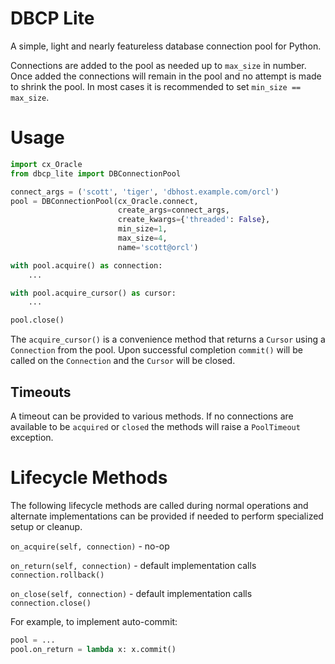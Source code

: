 # DBCP Lite

A simple, light and nearly featureless database connection pool for Python.

Connections are added to the pool as needed up to `max_size` in number.
Once added the connections will remain in the pool and no attempt is made
to shrink the pool. In most cases it is recommended to set 
`min_size == max_size`.

# Usage

```python
import cx_Oracle
from dbcp_lite import DBConnectionPool

connect_args = ('scott', 'tiger', 'dbhost.example.com/orcl')
pool = DBConnectionPool(cx_Oracle.connect, 
                        create_args=connect_args, 
                        create_kwargs={'threaded': False}, 
                        min_size=1, 
                        max_size=4, 
                        name='scott@orcl')

with pool.acquire() as connection:
    ...

with pool.acquire_cursor() as cursor:
    ...

pool.close()
```

The `acquire_cursor()` is a convenience method that returns a `Cursor` using a
`Connection` from the pool. Upon successful completion `commit()` will be
called on the `Connection` and the `Cursor` will be closed.

## Timeouts

A timeout can be provided to various methods. If no connections are available to
be `acquired` or `closed` the methods will raise a `PoolTimeout` exception.

# Lifecycle Methods

The following lifecycle methods are called during normal operations and alternate
implementations can be provided if needed to perform specialized setup or cleanup.

`on_acquire(self, connection)` - no-op

`on_return(self, connection)` - default implementation calls `connection.rollback()`

`on_close(self, connection)` - default implementation calls `connection.close()`

For example, to implement auto-commit:

```python
pool = ...
pool.on_return = lambda x: x.commit()
``` 
